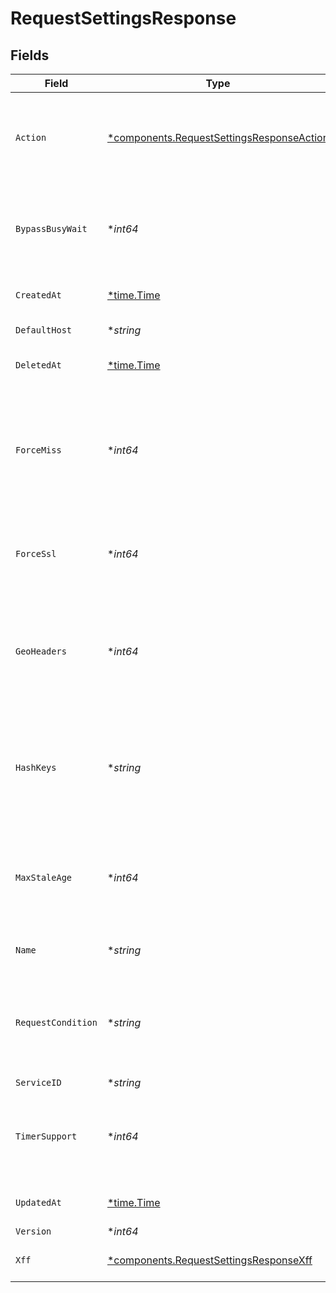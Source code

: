 # RequestSettingsResponse


## Fields

| Field                                                                                                         | Type                                                                                                          | Required                                                                                                      | Description                                                                                                   | Example                                                                                                       |
| ------------------------------------------------------------------------------------------------------------- | ------------------------------------------------------------------------------------------------------------- | ------------------------------------------------------------------------------------------------------------- | ------------------------------------------------------------------------------------------------------------- | ------------------------------------------------------------------------------------------------------------- |
| `Action`                                                                                                      | [*components.RequestSettingsResponseAction](../../models/shared/requestsettingsresponseaction.md)             | :heavy_minus_sign:                                                                                            | Allows you to terminate request handling and immediately perform an action.                                   |                                                                                                               |
| `BypassBusyWait`                                                                                              | **int64*                                                                                                      | :heavy_minus_sign:                                                                                            | Disable collapsed forwarding, so you don't wait for other objects to origin.                                  |                                                                                                               |
| `CreatedAt`                                                                                                   | [*time.Time](https://pkg.go.dev/time#Time)                                                                    | :heavy_minus_sign:                                                                                            | Date and time in ISO 8601 format.                                                                             | 2020-04-09T18:14:30Z                                                                                          |
| `DefaultHost`                                                                                                 | **string*                                                                                                     | :heavy_minus_sign:                                                                                            | Sets the host header.                                                                                         |                                                                                                               |
| `DeletedAt`                                                                                                   | [*time.Time](https://pkg.go.dev/time#Time)                                                                    | :heavy_minus_sign:                                                                                            | Date and time in ISO 8601 format.                                                                             | 2020-04-09T18:14:30Z                                                                                          |
| `ForceMiss`                                                                                                   | **int64*                                                                                                      | :heavy_minus_sign:                                                                                            | Allows you to force a cache miss for the request. Replaces the item in the cache if the content is cacheable. |                                                                                                               |
| `ForceSsl`                                                                                                    | **int64*                                                                                                      | :heavy_minus_sign:                                                                                            | Forces the request use SSL (redirects a non-SSL to SSL).                                                      |                                                                                                               |
| `GeoHeaders`                                                                                                  | **int64*                                                                                                      | :heavy_minus_sign:                                                                                            | Injects Fastly-Geo-Country, Fastly-Geo-City, and Fastly-Geo-Region into the request headers.                  |                                                                                                               |
| `HashKeys`                                                                                                    | **string*                                                                                                     | :heavy_minus_sign:                                                                                            | Comma separated list of varnish request object fields that should be in the hash key.                         |                                                                                                               |
| `MaxStaleAge`                                                                                                 | **int64*                                                                                                      | :heavy_minus_sign:                                                                                            | How old an object is allowed to be to serve stale-if-error or stale-while-revalidate.                         |                                                                                                               |
| `Name`                                                                                                        | **string*                                                                                                     | :heavy_minus_sign:                                                                                            | Name for the request settings.                                                                                | test-request-setting                                                                                          |
| `RequestCondition`                                                                                            | **string*                                                                                                     | :heavy_minus_sign:                                                                                            | Condition which, if met, will select this configuration during a request. Optional.                           | null                                                                                                          |
| `ServiceID`                                                                                                   | **string*                                                                                                     | :heavy_minus_sign:                                                                                            | N/A                                                                                                           | SU1Z0isxPaozGVKXdv0eY                                                                                         |
| `TimerSupport`                                                                                                | **int64*                                                                                                      | :heavy_minus_sign:                                                                                            | Injects the X-Timer info into the request for viewing origin fetch durations.                                 |                                                                                                               |
| `UpdatedAt`                                                                                                   | [*time.Time](https://pkg.go.dev/time#Time)                                                                    | :heavy_minus_sign:                                                                                            | Date and time in ISO 8601 format.                                                                             | 2020-04-09T18:14:30Z                                                                                          |
| `Version`                                                                                                     | **int64*                                                                                                      | :heavy_minus_sign:                                                                                            | N/A                                                                                                           | 1                                                                                                             |
| `Xff`                                                                                                         | [*components.RequestSettingsResponseXff](../../models/shared/requestsettingsresponsexff.md)                   | :heavy_minus_sign:                                                                                            | Short for X-Forwarded-For.                                                                                    |                                                                                                               |